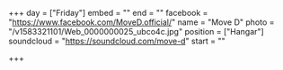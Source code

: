 +++
day = ["Friday"]
embed = ""
end = ""
facebook = "https://www.facebook.com/MoveD.official/"
name = "Move D"
photo = "/v1583321101/Web_0000000025_ubco4c.jpg"
position = ["Hangar"]
soundcloud = "https://soundcloud.com/move-d"
start = ""

+++
